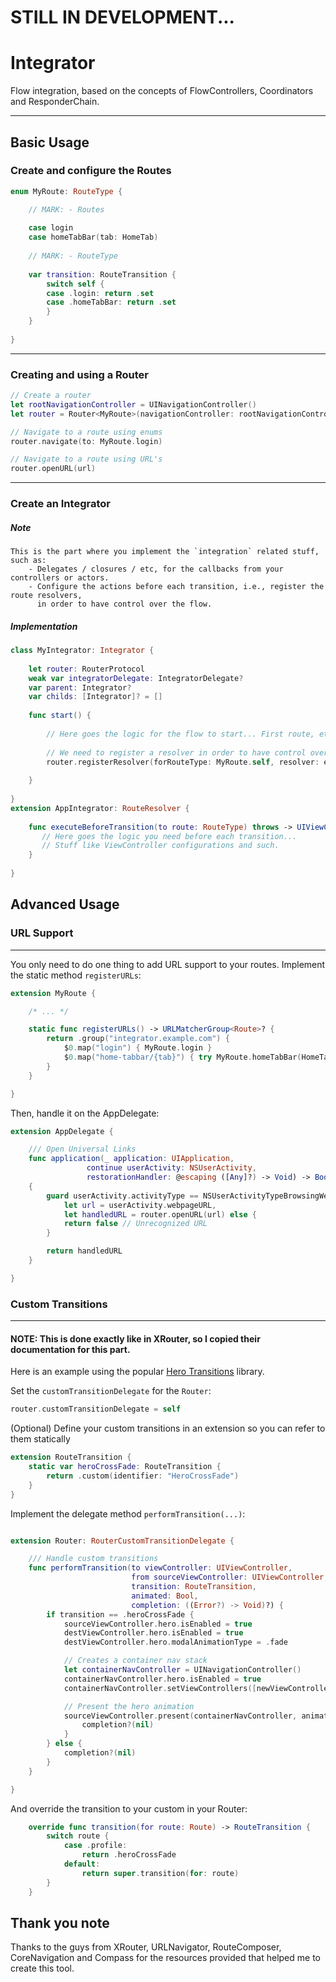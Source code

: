 

# STILL IN DEVELOPMENT...



# Integrator
Flow integration, based on the concepts of FlowControllers, Coordinators and ResponderChain.

---

## Basic Usage

### Create and configure the Routes

```swift
enum MyRoute: RouteType {

    // MARK: - Routes
    
    case login
    case homeTabBar(tab: HomeTab)
    
    // MARK: - RouteType
    
    var transition: RouteTransition {
        switch self {
        case .login: return .set
        case .homeTabBar: return .set
        }
    }
    
}
```

---
### Creating and using a Router
```swift
// Create a router
let rootNavigationController = UINavigationController()
let router = Router<MyRoute>(navigationController: rootNavigationController)

// Navigate to a route using enums
router.navigate(to: MyRoute.login)

// Navigate to a route using URL's
router.openURL(url)

```

---
### Create an Integrator

##### Note
```
This is the part where you implement the `integration` related stuff, such as:
    - Delegates / closures / etc, for the callbacks from your controllers or actors.
    - Configure the actions before each transition, i.e., register the route resolvers, 
      in order to have control over the flow.                                            
```

##### Implementation
```swift
class MyIntegrator: Integrator {
   
    let router: RouterProtocol
    weak var integratorDelegate: IntegratorDelegate?
    var parent: Integrator?
    var childs: [Integrator]? = []
    
    func start() {
    
    	// Here goes the logic for the flow to start... First route, etc   
        
        // We need to register a resolver in order to have control over DI, and such on them
        router.registerResolver(forRouteType: MyRoute.self, resolver: executeBeforeTransition)
        
    }
    
}
extension AppIntegrator: RouteResolver {
    
    func executeBeforeTransition(to route: RouteType) throws -> UIViewController {
       // Here goes the logic you need before each transition... 
       // Stuff like ViewController configurations and such.
    }
    
}
```

## Advanced Usage

### URL Support
---
You only need to do one thing to add URL support to your routes.
Implement the static method `registerURLs`:
```swift
extension MyRoute {

    /* ... */

    static func registerURLs() -> URLMatcherGroup<Route>? {
        return .group("integrator.example.com") {
            $0.map("login") { MyRoute.login }
            $0.map("home-tabbar/{tab}") { try MyRoute.homeTabBar(HomeTab($0.param("tab"))) }
        }
    }

}
```

Then, handle it on the AppDelegate:
```swift
extension AppDelegate {

    /// Open Universal Links
    func application(_ application: UIApplication,
                 continue userActivity: NSUserActivity,
                 restorationHandler: @escaping ([Any]?) -> Void) -> Bool
    {
        guard userActivity.activityType == NSUserActivityTypeBrowsingWeb,
            let url = userActivity.webpageURL,
            let handledURL = router.openURL(url) else {
            return false // Unrecognized URL
        }

        return handledURL
    }

}
```


### Custom Transitions
---
#### NOTE: This is done exactly like in XRouter, so I copied their documentation for this part.

Here is an example using the popular [Hero Transitions](https://github.com/HeroTransitions/Hero) library.

Set the `customTransitionDelegate` for the `Router`:
```swift
router.customTransitionDelegate = self
```

(Optional) Define your custom transitions in an extension so you can refer to them statically
```swift
extension RouteTransition {
    static var heroCrossFade: RouteTransition {
        return .custom(identifier: "HeroCrossFade")
    }
}
```

Implement the delegate method `performTransition(...)`:
```swift

extension Router: RouterCustomTransitionDelegate {

    /// Handle custom transitions
    func performTransition(to viewController: UIViewController,
                           from sourceViewController: UIViewController,
                           transition: RouteTransition,
                           animated: Bool,
                           completion: ((Error?) -> Void)?) {
        if transition == .heroCrossFade {
            sourceViewController.hero.isEnabled = true
            destViewController.hero.isEnabled = true
            destViewController.hero.modalAnimationType = .fade

            // Creates a container nav stack
            let containerNavController = UINavigationController()
            containerNavController.hero.isEnabled = true
            containerNavController.setViewControllers([newViewController], animated: false)

            // Present the hero animation
            sourceViewController.present(containerNavController, animated: animated) {
                completion?(nil)
            }
        } else {
            completion?(nil)
        }
    }

}
```

And override the transition to your custom in your Router:
```swift
    override func transition(for route: Route) -> RouteTransition {
        switch route {
            case .profile:
                return .heroCrossFade
            default:
                return super.transition(for: route)
        }
    }
```



## Thank you note
Thanks to the guys from XRouter, URLNavigator, RouteComposer, CoreNavigation and Compass for the resources provided that helped me to create this tool. 
